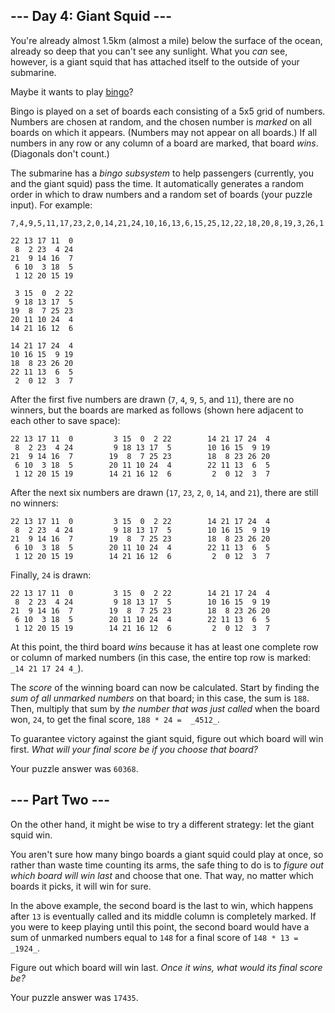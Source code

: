 
## --- Day 4: Giant Squid ---

You're already almost 1.5km (almost a mile) below the surface of the ocean, already so deep that you can't see any sunlight. What you  _can_  see, however, is a giant squid that has attached itself to the outside of your submarine.

Maybe it wants to play  [bingo](https://en.wikipedia.org/wiki/Bingo_(American_version))?

Bingo is played on a set of boards each consisting of a 5x5 grid of numbers. Numbers are chosen at random, and the chosen number is  _marked_  on all boards on which it appears. (Numbers may not appear on all boards.) If all numbers in any row or any column of a board are marked, that board  _wins_. (Diagonals don't count.)

The submarine has a  _bingo subsystem_  to help passengers (currently, you and the giant squid) pass the time. It automatically generates a random order in which to draw numbers and a random set of boards (your puzzle input). For example:

```
7,4,9,5,11,17,23,2,0,14,21,24,10,16,13,6,15,25,12,22,18,20,8,19,3,26,1

22 13 17 11  0
 8  2 23  4 24
21  9 14 16  7
 6 10  3 18  5
 1 12 20 15 19

 3 15  0  2 22
 9 18 13 17  5
19  8  7 25 23
20 11 10 24  4
14 21 16 12  6

14 21 17 24  4
10 16 15  9 19
18  8 23 26 20
22 11 13  6  5
 2  0 12  3  7
```

After the first five numbers are drawn (`7`,  `4`,  `9`,  `5`, and  `11`), there are no winners, but the boards are marked as follows (shown here adjacent to each other to save space):

```
22 13 17 11  0         3 15  0  2 22        14 21 17 24  4
 8  2 23  4 24         9 18 13 17  5        10 16 15  9 19
21  9 14 16  7        19  8  7 25 23        18  8 23 26 20
 6 10  3 18  5        20 11 10 24  4        22 11 13  6  5
 1 12 20 15 19        14 21 16 12  6         2  0 12  3  7
```

After the next six numbers are drawn (`17`,  `23`,  `2`,  `0`,  `14`, and  `21`), there are still no winners:

```
22 13 17 11  0         3 15  0  2 22        14 21 17 24  4
 8  2 23  4 24         9 18 13 17  5        10 16 15  9 19
21  9 14 16  7        19  8  7 25 23        18  8 23 26 20
 6 10  3 18  5        20 11 10 24  4        22 11 13  6  5
 1 12 20 15 19        14 21 16 12  6         2  0 12  3  7
```

Finally,  `24`  is drawn:

```
22 13 17 11  0         3 15  0  2 22        14 21 17 24  4
 8  2 23  4 24         9 18 13 17  5        10 16 15  9 19
21  9 14 16  7        19  8  7 25 23        18  8 23 26 20
 6 10  3 18  5        20 11 10 24  4        22 11 13  6  5
 1 12 20 15 19        14 21 16 12  6         2  0 12  3  7
```

At this point, the third board  _wins_  because it has at least one complete row or column of marked numbers (in this case, the entire top row is marked:  `_14 21 17 24 4_`).

The  _score_  of the winning board can now be calculated. Start by finding the  _sum of all unmarked numbers_  on that board; in this case, the sum is  `188`. Then, multiply that sum by  _the number that was just called_  when the board won,  `24`, to get the final score,  `188 * 24 =  _4512_`.

To guarantee victory against the giant squid, figure out which board will win first.  _What will your final score be if you choose that board?_

Your puzzle answer was  `60368`.

## --- Part Two ---

On the other hand, it might be wise to try a different strategy:  let the giant squid win.

You aren't sure how many bingo boards a giant squid could play at once, so rather than waste time counting its arms, the safe thing to do is to  _figure out which board will win last_  and choose that one. That way, no matter which boards it picks, it will win for sure.

In the above example, the second board is the last to win, which happens after  `13`  is eventually called and its middle column is completely marked. If you were to keep playing until this point, the second board would have a sum of unmarked numbers equal to  `148`  for a final score of  `148 * 13 =  _1924_`.

Figure out which board will win last.  _Once it wins, what would its final score be?_

Your puzzle answer was  `17435`.